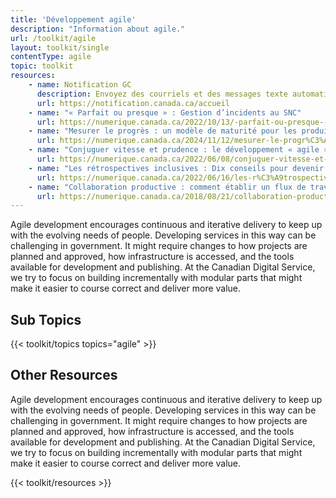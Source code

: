 ```yaml
---
title: 'Développement agile'
description: "Information about agile."
url: /toolkit/agile
layout: toolkit/single
contentType: agile
topic: toolkit
resources:
    - name: Notification GC
      description: Envoyez des courriels et des messages texte automatisés.
      url: https://notification.canada.ca/accueil
    - name: "« Parfait ou presque » : Gestion d’incidents au SNC"
      url: https://numerique.canada.ca/2022/10/13/-parfait-ou-presque---gestion-dincidents-au-snc/
    - name: "Mesurer le progrès : un modèle de maturité pour les produits du gouvernement numérique."
      url: https://numerique.canada.ca/2024/11/12/mesurer-le-progr%C3%A8s-un-mod%C3%A8le-de-maturit%C3%A9-pour-les-produits-du-gouvernement-num%C3%A9rique./
    - name: "Conjuguer vitesse et prudence : le développement « agile » au gouvernement"
      url: https://numerique.canada.ca/2022/06/08/conjuguer-vitesse-et-prudence--le-d%C3%A9veloppement--agile--au-gouvernement/
    - name: "Les rétrospectives inclusives : Dix conseils pour devenir une meilleure équipe!"
      url: https://numerique.canada.ca/2022/06/16/les-r%C3%A9trospectives-inclusives--dix-conseils-pour-devenir-une-meilleure-%C3%A9quipe/
    - name: "Collaboration productive : comment établir un flux de travail qui fonctionne pour toutes les disciplines"
      url: https://numerique.canada.ca/2018/08/21/collaboration-productive/
--- 
```


Agile development encourages continuous and iterative delivery to keep up with the evolving needs of people. Developing services in this way can be challenging in government. It might require changes to how projects are planned and approved, how infrastructure is accessed, and the tools available for development and publishing. At the Canadian Digital Service, we try to focus on building incrementally with modular parts that might make it easier to course correct and deliver more value.

## Sub Topics
{{< toolkit/topics topics="agile" >}}

## Other Resources
Agile development encourages continuous and iterative delivery to keep up with the evolving needs of people. Developing services in this way can be challenging in government. It might require changes to how projects are planned and approved, how infrastructure is accessed, and the tools available for development and publishing. At the Canadian Digital Service, we try to focus on building incrementally with modular parts that might make it easier to course correct and deliver more value.

{{< toolkit/resources >}}